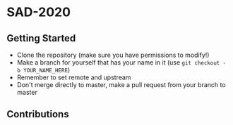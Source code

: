 # SAD-2020

## Getting Started
* Clone the repository (make sure you have permissions to modify!)
* Make a branch for yourself that has your name in it (use `git checkout -b YOUR_NAME_HERE`)
* Remember to set remote and upstream
* Don't merge directly to master, make a pull request from your branch to master

## Contributions
